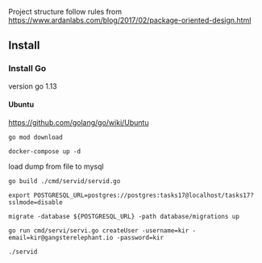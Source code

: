 Project structure follow rules from https://www.ardanlabs.com/blog/2017/02/package-oriented-design.html

## Install

### Install Go

version go 1.13

#### Ubuntu
https://github.com/golang/go/wiki/Ubuntu

`go mod download`

`docker-compose up -d`

load dump from file to mysql

`go build ./cmd/servid/servid.go`

`export POSTGRESQL_URL=postgres://postgres:tasks17@localhost/tasks17?sslmode=disable`

`migrate -database ${POSTGRESQL_URL} -path database/migrations up `

`go run cmd/servi/servi.go createUser -username=kir -email=kir@gangsterelephant.io -password=kir`

`./servid`
